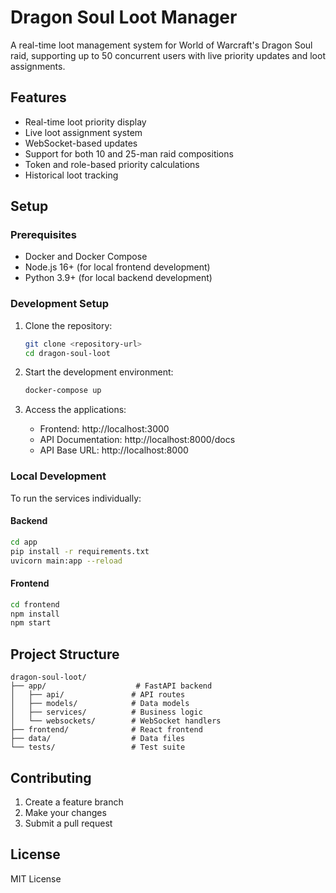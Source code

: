 # Dragon Soul Loot Manager

A real-time loot management system for World of Warcraft's Dragon Soul raid, supporting up to 50 concurrent users with live priority updates and loot assignments.

## Features

- Real-time loot priority display
- Live loot assignment system
- WebSocket-based updates
- Support for both 10 and 25-man raid compositions
- Token and role-based priority calculations
- Historical loot tracking

## Setup

### Prerequisites

- Docker and Docker Compose
- Node.js 16+ (for local frontend development)
- Python 3.9+ (for local backend development)

### Development Setup

1. Clone the repository:
   ```bash
   git clone <repository-url>
   cd dragon-soul-loot
   ```

2. Start the development environment:
   ```bash
   docker-compose up
   ```

3. Access the applications:
   - Frontend: http://localhost:3000
   - API Documentation: http://localhost:8000/docs
   - API Base URL: http://localhost:8000

### Local Development

To run the services individually:

#### Backend
```bash
cd app
pip install -r requirements.txt
uvicorn main:app --reload
```

#### Frontend
```bash
cd frontend
npm install
npm start
```

## Project Structure

```
dragon-soul-loot/
├── app/                    # FastAPI backend
│   ├── api/               # API routes
│   ├── models/            # Data models
│   ├── services/          # Business logic
│   └── websockets/        # WebSocket handlers
├── frontend/              # React frontend
├── data/                  # Data files
└── tests/                 # Test suite
```

## Contributing

1. Create a feature branch
2. Make your changes
3. Submit a pull request

## License

MIT License
